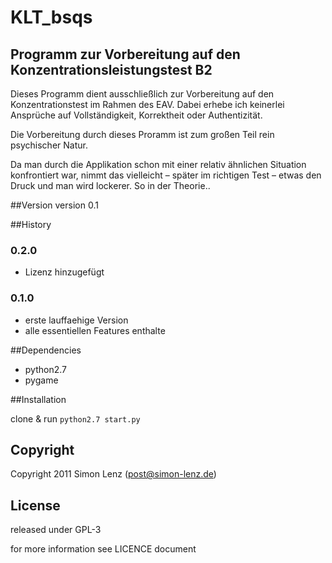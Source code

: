 # KLT_bsqs
## Programm zur Vorbereitung auf den Konzentrationsleistungstest B2

Dieses Programm dient ausschließlich zur Vorbereitung auf den Konzentrationstest im Rahmen des EAV.
Dabei erhebe ich keinerlei Ansprüche auf Vollständigkeit, Korrektheit oder Authentizität.

Die Vorbereitung durch dieses Proramm ist zum großen Teil rein psychischer Natur.

Da man durch die Applikation schon mit einer relativ ähnlichen Situation konfrontiert war, nimmt das vielleicht – später im richtigen Test – etwas den Druck und man wird lockerer. So in der Theorie..

##Version
version 0.1

##History
### 0.2.0 ###
- Lizenz hinzugefügt
### 0.1.0 ###
- erste lauffaehige Version
- alle essentiellen Features enthalte

##Dependencies
 * python2.7
 * pygame

##Installation

clone & run `python2.7 start.py`

## Copyright
Copyright 2011 Simon Lenz (post@simon-lenz.de)

## License
released under GPL-3

for more information see LICENCE document
